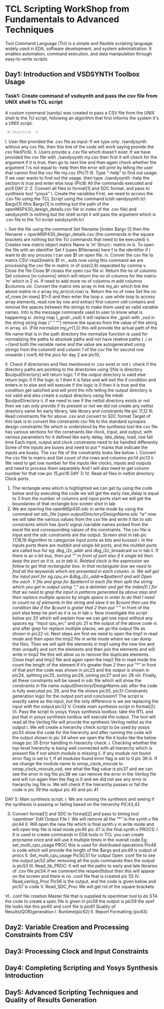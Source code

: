 # TCL Scripting WorkShop from Fundamentals to Advanced Techniques
Tool Command Language (Tcl) is a simple and flexible scripting language widely used in EDA, software development, and system administration. It enables automation, command execution, and data manipulation through easy-to-write scripts.
## Day1: Introduction and VSDSYNTH Toolbox Usage
### Task1: Create command of vsdsynth and pass the csv file from UNIX shell to TCL script
A custom command (sandy) was created to pass a CSV file from the UNIX shell to the Tcl script, following an algorithm that first informs the system it's a UNIX script.
``` bash 
 #!/bin/tcsh -f  
 ```


I.	User Not provided the .csv file as input:
If we type only ./sandysynth without any csv file, then this line of the code will work saying provide the csv file(Pic6). 
II.	Users provide a .csv file which doesn’t exist:
If we have provided the csv file with ./sandysynth my.csv then first it will check for the argument if it is true, then go to next line and then again check whether the argument 1 is not equal to -help then the error will print by telling the user that cannot find the csv file my.csv (Pic7)
III.	Type “-help” to find out usage:
If we user wants to find out the usage, then type ./sandysynth -help the section is true and enter else loop (Pic8) All the commands executed and pic9
DAY 2:
2.	Convert all files to format[1] and SDC format, and pass to synthesis tool “yosys”
I.	Create the variables 
First, we need to access the .csv file using the TCL Script using the command tclsh sandysynth.tcl $argv[1]  (this $argv[1] is nothing but the path of the openMSP430_design_details.csv file or index of the .csv file) and sandysynth is nothing but the shell script it will pass the argument which is .csv file to the Tcl script sandysynth.tcl 

i.	See the file using the command
Set filename [lindex $argv 0] then the filename = openMSP430_design_details.csv (the commands in the square brackets are nothing but the Tcl commands that need to be executed)
ii.	Creates new matrix object matrix Name is ‘m’
Struct:: matrix m
iii.	To open the file with an identifier
Set f [open $filename] here f is the identifier if I want to do any process I can use $f on open file.
iv.	Conver the csv file to matrix
CSV::read2matrix $f m , auto now using this command we are processing the csv file in matric m of size(2,6) separated by comma 
v.	Close the file
Close $f closes the open csv file
vi.	Return the no of columns 
Set columns [m columns] which will return the no of columns for the matrix ‘m’ which is 2
vii.	If need to add more no of columns
m add columns $columns
viii.	Convert the matrix into  array
m link my_arr which link the above matrix m o array my_arr(col,row)
ix.	Return the no of rows
Set the no of_rows [m rows]
$1=0 and then enter the loop
x.	use while loop to access array elements, read row by row and extract first column cell contains and remove the spaces between the strings to make them used as valid variable names.
Info is the message commands used to user to know what is happening 
xi.	string map {_gosh _vsd} it will replace the _gosh with _vsd in the string string map {“ ” “”} remove the spaces from the value of the string in array.
xii.	[File normalize $my_arr(1,$i)] this will provide the actual path of the file name that is in the path directory the normalize function is used for normalizing the paths to absolute paths and not have relative paths ( ./ or ~/)and both the variable name and the value are autogenerated using strings from the column0 and column 1 of the csv file for second row onwards ( row1)
All the pics for day 2 are pic10,


II.	Check if directories and files mentioned in .csv exist or not 
i.	check if the directory paths are pointing to the directories using
![file is directory $outputDirectory] will return logic 1 if the output directory is valid else return logic 0 if the logic is 1 then it is false and will exit the if condition and enters in to else and will execute if the logic is 0 then it is true and the condition get satisfied and will print the info telling the output directory is not valid and also create a output directory using file mkdir $outputDirectory
ii.	If we need to see if the netlist directory exists or not then we can only provide if its present or not we did not create any netlist directory same for early library, late library and constraints file pic 11,12
III.	Read constraints file for above .csv and convert to SDC format
Target of this task is to convert the constraints csv file to the standard synopsis design constraints  file which is understood by the synthesis tool the csv file has various sections for the constraints like clock, Input, and output, with various parameters for it defined like early delay, late_delay, load, rise fall time Each input, output and clock constraints need to be handled differently. Some of the inputs are buses and need to put * marks that indicate the inputs are buses. The csv file of the constraints looks like below.
i.	Convert the csv file to matrix and Get count of the rows and columns pic14 pic13
ii.	We need to get row number for the inputs like clocks, inputs and outputs and need to process them separately
And I will also need to get column number for that row pic 15,pic16
DAY 3:
IV.	Read all files in netlist directory
Clock ports:
1.	The rectangle area which is highlighted we can get by using the code below and by executing the code we will get the early rise_delay is equal to 3 from the number of columns and input ports start we will get the boundaries of that rectangle box screen shot in tab
2.	We are opening the openMSp430.sdc in write mode by using the command set sdc_file [open $outputDirectory/$DesignName.sdc “w” now we will take the various values from the csv file and write it ibn to sdc constraints which has /port/ signal /variable names picked from the excel file and corresponding values of the constraints. The csv file is input and the sdc constraints are the output. Screen shot in tab pic 17,18,19
Algorithm to categorize input ports as bits and bussed
i.	In the inputs ports there are multibit and single bit ports, and the multibit ports are called bus for eg: dbg_i2c_addr and dbg_i2c_broadcast ss in tab
ii.	If there is an n bit bus, then put “*” in front of port else if it single bit then keep the port as it is. ss in tab
iii.	Related clock is the expression we follow to get that rectangular box. In that rectangular box we need to find all the keywords which are presented in each column.
iv.	 We will get the input port for eg.cpu_en &dbg_i2c_addr=>$pattern1 and will Open the each .V file and grep for $pattern1 in each file then split the string which you get in output using “;” as a delimiter and get the index[0 ] for that we need to grep the input in patterns generated by above step and then replace multiple spaces by single space in order to do that I need to count no of elements in the string and save it as $count then use the condition like if the $count is grater that 2 then put “* ” in front of the port  else keep he port as it is ss in tab
v.	Now investigate the script below pic 20 which will explain how we can get one input without any spaces eg: “input cpu_en;” and pic 21 is the output of the above code 
vi.	and after grep for replace multiple places, we go the output file as shown in pic22 
vii.	Next steps are first we need to open the tmp1 in read mode and then open the tmp2 file in write mode where we can dump the files. Then we will split the elements in tmp1 using the new line and then uniquify and sort the elements and then join the elements and will write in tmp2 file this will allow us to remove the duplicate elements. Close tmp1 and tmp2 file and again open the tmp2 file in read mode the count the length of the element if it’s greater than 2 then put “*” in front of that port the code was shown in pic23 and the output is shown in pic24, splitting pic25, sorting pic26, joining pic27 and pic 28
viii.	Finally, all these constraints will be saved in sdc file which will show the constraints in file name  $outputDirectory/$DesignName.sdc after the code is fully executed pic 29, and the file shows pic30, pic31
Constraints generation logic for the output port and conclusion!!
The script is exactly same as the input, but the only difference is we
 are replacing the input with the output pic32
V.	Create main synthesis script in format[2].
VI.	Pass the script to yosys
Yosys synthesis toolbox: take the RTL and put that in yosys synthesis toolbox will execute the output. The tool will read all the Verilog file will provide the synthesis Verilog netlist as the output 
i.	We will create a hierarchy check script to be used by yosys pic33 show the code for the hierarchy and after running the code will the output shown in pic 34 when we open the file it looks like the below image pic 35
Error handling in hierarchy check:
i.	Checking whether the top-level hierarchy is being well connected with all hierarchy which is present file if not which module is missing
ii.	If any module not found error flag is set to 1, If all modules found error flag is set to 0 pic 36
iii.	If we change the module name to omsp_clock_mocule to omsp_clock_mocule_vsd, see what the flag value is pic37 and we can see the error in log file pic38 we can remove the error in the Verilog file and will run again then the flag is 0 and we did not see any error in hierarchy log file 
iv.	We will check if the hierarchy passes or fail the code is pic 39 the output pic 40 and pic 41

DAY 5:
Main synthesis script:
i.	We are running the synthesis and seeing if the synthesis is passing or failing based on the hierarchy PIC43,42

3.	Convert format[1] and SDC to format[2] and pass to timing tool ’opentimer’
Edit Output File
I.	We will remove all the  “*” in the synth.v file  pic44
II.	Will open the new file which is final.synth.v in write mode and will open tmp file is read mode pic46 pic 47 is the final.synth.v
PROCS:
I.	It is used to create commands in EDA tools in TCL you can create procname once and will use it multiple times in the overall code 
Eg: set_multi_cpu_usage PROC  this is used for distributed operations
Pic48 is code which will provide the length of the $args and pic49 is output of procs
II.	Set_multi_cpu_usage 
Pic50,51 for output
Open .conf file to see the output pic52 after removing all the puts commands then the output is pic53
III.	Read_lib_PROC:
It will set the paths to early and late libraries of .csv file pic54 if we comment the reopenStdout then this will appear on the screen and there is no .conf file that is created pic 55 
IV.	Read_verilog_Proc
Pic56 is the output, and the code is given below and pic57 is code 
V.	Read_SDC_Proc
We will get rid of the square brackets 

VI.	.conf file creation
Master file that is supplied to opentimer tool to do STA the code to create a spec file is given in pic58 the output is pic59 the spef file looks like this pic60 and conf file is pic61
Quality of Results(QOR)generation
I.	Runtime(pic62)
II.	Report Formatting (pic63)

## Day2: Variable Creation and Processing Constraints from CSV
## Day3: Processing Clock and Input Constraints
## Day4: Completing Scripting and Yosys Synthesis Introduction
## Day5: Advanced Scripting Techniques and Quality of Results Generation

